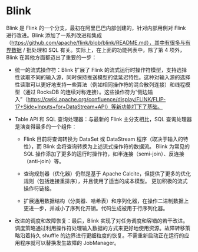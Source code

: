 # Blink

Blink 是 Flink 的一个分支，最初在阿里巴巴内部创建的，针对内部用例对 Flink 进行改进。Blink 添加了一系列改进和集成（https://github.com/apache/flink/blob/blink/README.md），其中有很多与有界数据 / 批处理和 SQL 有关。实际上，在上面的功能列表中，除了第 4 项外，Blink 在其他方面都迈出了重要的一步：

- 统一的流式操作符：Blink 扩展了 Flink 的流式运行时操作符模型，支持选择性读取不同的输入源，同时保持推送模型的低延迟特性。这种对输入源的选择性读取可以更好地支持一些算法（例如相同操作符的混合散列连接）和线程模型（通过 RocksDB 的连续对称连接）。这些操作符为“侧边输入”（https://cwiki.apache.org/confluence/display/FLINK/FLIP-17+Side+Inputs+for+DataStream+API）等新功能打下了基础。

- Table API 和 SQL 查询处理器：与最新的 Flink 主分支相比，SQL 查询处理器是演变得最多的一个组件：

  - Flink 目前将查询转换为 DataSet 或 DataStream 程序（取决于输入的特性），而 Blink 会将查询转换为上述流式操作符的数据流。
    Blink 为常见的 SQL 操作添加了更多的运行时操作符，如半连接（semi-join）、反连接（anti-join）等。

  - 查询规划器（优化器）仍然是基于 Apache Calcite，但提供了更多的优化规则（包括连接重排序），并且使用了适当的成本模型。
    更加积极的流式操作符链接。

  - 扩展通用数据结构（分类器、哈希表）和序列化器，在操作二进制数据上更进一步，并减小了序列化开销。代码生成被用于行序列化器。

- 改进的调度和故障恢复：最后，Blink 实现了对任务调度和容错的若干改进。调度策略通过利用操作符处理输入数据的方式来更好地使用资源。故障转移策略沿着持久 shuffle 的边界进行更细粒度的恢复。不需重新启动正在运行的应用程序就可以替换发生故障的 JobManager。
